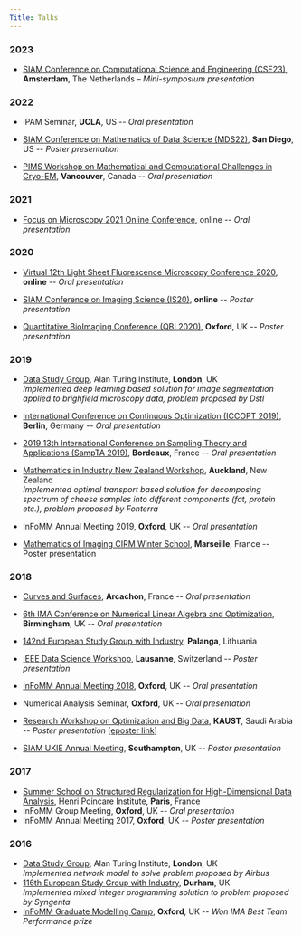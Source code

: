 ```yaml
---
Title: Talks
---
```


### 2023

* [SIAM Conference on Computational Science and Engineering (CSE23)](https://www.siam.org/conferences/cm/conference/cse23), **Amsterdam**, The Netherlands – _Mini-symposium presentation_

### 2022

* IPAM Seminar, **UCLA**, US -- _Oral presentation_

* [SIAM Conference on Mathematics of Data Science (MDS22)](https://www.siam.org/conferences/cm/conference/mds22), **San Diego**, US -- _Poster presentation_

* [PIMS Workshop on Mathematical and Computational Challenges in Cryo-EM](https://www.pims.math.ca/scientific-event/220505-mccceme), **Vancouver**, Canada -- _Oral presentation_

### 2021

* [Focus on Microscopy 2021 Online Conference](http://focusonmicroscopy.org/2021/home.html), online -- _Oral presentation_

### 2020

* [Virtual 12th Light Sheet Fluorescence Microscopy Conference 2020](https://www.rms.org.uk/lsfm2020.html), **online** -- _Oral presentation_

* [SIAM Conference on Imaging Science (IS20)](https://www.siam.org/conferences/cm/conference/is20), **online** -- _Poster presentation_

* [Quantitative BioImaging Conference (QBI 2020)](https://www.quantitativebioimaging.com/qbi2020/), **Oxford**, UK -- _Poster presentation_

### 2019

* [Data Study Group](https://www.turing.ac.uk/events/data-study-group-december-2019), Alan Turing Institute, **London**, UK</br>
  *Implemented deep learning based solution for image segmentation applied to brighfield microscopy data, 
  problem proposed by Dstl*

* [International Conference on Continuous Optimization (ICCOPT 2019)](https://iccopt2019.berlin), **Berlin**, Germany -- _Oral presentation_

* [2019 13th International Conference on Sampling Theory and Applications (SampTA 2019)](https://sampta2019.sciencesconf.org), **Bordeaux**, France -- *Oral presentation*

* [Mathematics in Industry New Zealand Workshop](https://minz.org.nz/2019/), **Auckland**, New Zealand</br>
  *Implemented optimal transport based solution for decomposing spectrum of cheese samples into different components (fat, protein etc.), problem proposed by Fonterra*

* InFoMM Annual Meeting 2019, **Oxford**, UK -- *Oral presentation*

* [Mathematics of Imaging CIRM Winter School](https://imaging-in-paris.github.io/semester2019/school/), **Marseille**, France -- Poster presentation

### 2018

* [Curves and Surfaces](https://cs2018.sciencesconf.org),
  **Arcachon**, France -- _Oral presentation_

* [6th IMA Conference on Numerical Linear Algebra and Optimization](https://ima.org.uk/7149/6thimanlao/),
  **Birmingham**, UK -- _Oral presentation_

* [142nd European Study Group with Industry](https://mathforbusiness.ktu.edu/en),
  **Palanga**, Lithuania

* [IEEE Data Science Workshop](https://2018.ieeedatascience.org),
  **Lausanne**, Switzerland -- _Poster presentation_

* [InFoMM Annual Meeting 2018](https://www.maths.ox.ac.uk/study-here/postgraduate-study/industrially-focused-mathematical-modelling-epsrc-cdt/infomm-events--3), 
  **Oxford**, UK -- _Oral presentation_ 
* Numerical Analysis Seminar, **Oxford**, UK -- _Oral presentation_
* [Research Workshop on Optimization and Big Data](https://obd.kaust.edu.sa), 
  **KAUST**, Saudi Arabia -- _Poster presentation_
  [[eposter link]](http://epostersonline.com/obd2018/node/80)
* [SIAM UKIE Annual Meeting](http://maths.manchester.ac.uk/siam-ukie/meetings.html), 
  **Southampton**, UK -- _Poster presentation_

### 2017

* [Summer School on Structured Regularization for High-Dimensional Data Analysis](https://regularize-in-paris.github.io), 
  Henri Poincare Institute, **Paris**, France
* InFoMM Group Meeting, **Oxford**, UK -- _Oral presentation_ 
* InFoMM Annual Meeting 2017, **Oxford**, UK -- _Poster presentation_

### 2016

* [Data Study Group](https://www.turing.ac.uk/data-study-groups/), Alan Turing Institute, 
  **London**, UK</br>
  _Implemented network model to solve problem proposed by Airbus_
* [116th European Study Group with Industry](http://www.maths.dur.ac.uk/events/Meetings/ESGI_116/), 
  **Durham**, UK</br>
  _Implemented mixed integer programming solution to problem proposed by Syngenta_
* [InFoMM Graduate Modelling Camp](https://www.maths.ox.ac.uk/study-here/postgraduate-study/industrially-focused-mathematical-modelling-epsrc-cdt/infomm-events--1), 
  **Oxford**, UK -- _Won IMA Best Team Performance prize_






